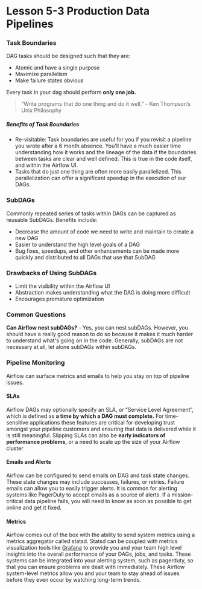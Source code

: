 # Lesson 5-3 Production Data Pipelines



### Task Boundaries

DAG tasks should be designed such that they are:

- Atomic and have a single purpose
- Maximize parallelism
- Make failure states obvious

Every task in your dag should perform **only one job.**

> “Write programs that do one thing and do it well.” - Ken Thompson’s Unix Philosophy

##### Benefits of Task Boundaries

- Re-visitable: Task boundaries are useful for you if you revisit a pipeline you wrote after a 6 month absence. You'll have a much easier time understanding how it works and the lineage of the data if the boundaries between tasks are clear and well defined. This is true in the code itself, and within the Airflow UI.
- Tasks that do just one thing are often more easily parallelized. This parallelization can offer a significant speedup in the execution of our DAGs.



### SubDAGs

Commonly repeated series of tasks within DAGs can be captured as reusable SubDAGs. Benefits include:

- Decrease the amount of code we need to write and maintain to create a new DAG
- Easier to understand the high level goals of a DAG
- Bug fixes, speedups, and other enhancements can be made more quickly and distributed to all DAGs that use that SubDAG



### Drawbacks of Using SubDAGs

- Limit the visibility within the Airflow UI
- Abstraction makes understanding what the DAG is doing more difficult
- Encourages premature optimization

### Common Questions

**Can Airflow nest subDAGs?** - Yes, you can nest subDAGs. However, you should have a really good reason to do so because it makes it much harder to understand what's going on in the code. Generally, subDAGs are not necessary at all, let alone subDAGs within subDAGs.



### Pipeline Monitoring

Airflow can surface metrics and emails to help you stay on top of pipeline issues.

#### SLAs

Airflow DAGs may optionally specify an SLA, or “Service Level Agreement”, which is defined as **a time by which a DAG must complete.** For time-sensitive applications these features are critical for developing trust amongst your pipeline customers and ensuring that data is delivered while it is still meaningful. Slipping SLAs can also be **early indicators of performance problems**, or a need to scale up the size of your Airflow cluster

#### Emails and Alerts

Airflow can be configured to send emails on DAG and task state changes. These state changes may include successes, failures, or retries. Failure emails can allow you to easily trigger alerts. It is common for alerting systems like PagerDuty to accept emails as a source of alerts. If a mission-critical data pipeline fails, you will need to know as soon as possible to get online and get it fixed.

#### Metrics

Airflow comes out of the box with the ability to send system metrics using a metrics aggregator called statsd. Statsd can be coupled with metrics visualization tools like [Grafana](https://grafana.com/) to provide you and your team high level insights into the overall performance of your DAGs, jobs, and tasks. These systems can be integrated into your alerting system, such as pagerduty, so that you can ensure problems are dealt with immediately. These Airflow system-level metrics allow you and your team to stay ahead of issues before they even occur by watching long-term trends.